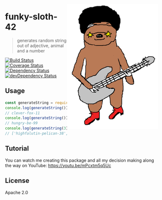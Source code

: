 <a href="https://slothlovelife.wordpress.com/2012/03/31/sloth-love-funk/"><img src="assets/sloth.png" align=right></a>

# funky-sloth-42

> generates random string out of adjective, animal and a number

[![Build Status](https://travis-ci.org/gr2m/funky-sloth-42.svg?branch=master)](https://travis-ci.org/gr2m/funky-sloth-42)
[![Coverage Status](https://coveralls.io/repos/gr2m/funky-sloth-42/badge.svg?branch=master)](https://coveralls.io/r/gr2m/funky-sloth-42?branch=master)
[![Dependency Status](https://david-dm.org/gr2m/funky-sloth-42.svg)](https://david-dm.org/gr2m/funky-sloth-42)
[![devDependency Status](https://david-dm.org/gr2m/funky-sloth-42/dev-status.svg)](https://david-dm.org/gr2m/funky-sloth-42#info=devDependencies)

## Usage

```js
const generateString = require('funky-sloth-42')
console.log(generateString())
// clever-fox-11
console.log(generateString())
// hungry-be-99
console.log(generateString(3))
// ['highfalutin-pelican-38', 'delightful-panther-72', 'busy-wombat-66']
```

## Tutorial

You can watch me creating this package and all my decision making along the way on YouTube:
https://youtu.be/mPcxtm5q5Uc

## License

Apache 2.0
